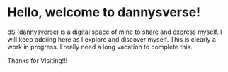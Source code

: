 # Hello, welcome to dannysverse!
dS (dannysverse) is a digital space of mine to share and express myself. I will keep addiing here as I explore and discover myself. This is clearly a work in progress. I really need a long vacation to complete this.

Thanks for Visiting!!!
